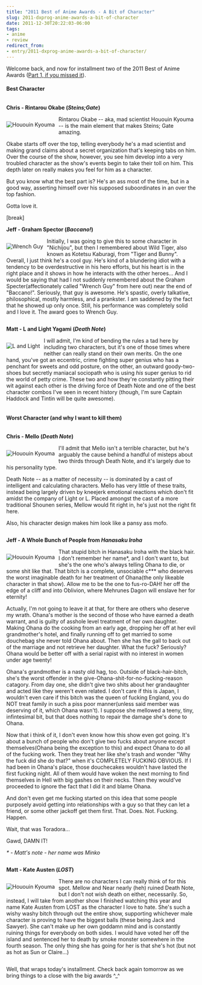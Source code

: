 ```yaml
---
title: "2011 Best of Anime Awards - A Bit of Character"
slug: 2011-dxprog-anime-awards-a-bit-of-character
date: 2011-12-30T20:22:03-06:00
tags:
- anime
- review
redirect_from:
- entry/2011-dxprog-anime-awards-a-bit-of-character/
---
```

<p>Welcome back, and now for installment two of the 2011 Best of Anime Awards (<a href="http://dxprog.com/entry/2011-best-of-anime-awards" target="_blank">Part 1, if you missed it</a>).</p>
<h4>Best Character</h4>
<div style="overflow:hidden;">
<p><strong>Chris - Rintarou Okabe (<em>Steins;Gate</em>)</strong></p>
<p style="float:left; padding-right:10px;">
	<img src="http://images.dxprog.com/blog/2011_reviews_okarin.jpg" alt="Hououin Kyouma" />
</p>
<p>Rintarou Okabe -- aka, mad scientist Hououin Kyouma -- is the main element that makes Steins; Gate amazing.</p>
<p>Okabe starts off over the top, telling everybody he's a mad scientist and making grand claims about a secret organization that's keeping tabs on him.  Over the course of the show, however, you see him develop into a very troubled character as the show's events begin to take their toll on him.  This depth later on really makes you feel for him as a character.</p>
<p>But you know what the best part is?  He's an ass most of the time, but in a good way, asserting himself over his supposed suboordinates in an over the top fashion.</p>
<p>Gotta love it.</p>
</div>[break]
<div style="overflow:hidden;">
<p><strong>Jeff - Graham Spector (<em>Baccano!</em>)</strong></p>
<p style="float:left; padding-right:10px;">
	<img src="http://images.dxprog.com/blog/2011_reviews_wrench_guy.jpg" alt="Wrench Guy" />
</p>
<p>Initially, I was going to give this to some character in "Nichijou", but then I remembered about Wild Tiger, also known as Kotetsu Kaburagi, from "Tiger and Bunny". Overall, I just think he's a cool guy. He's kind of a blundering idiot with a tendency to be overdestructive in his hero efforts, but his heart is in the right place and it shows in how he interacts with the other heroes... And I would be saying that had I not suddenly remembered about the Graham Specter(affectionately called "Wrench Guy" from here out) near the end of "Baccano!". Seriously, that guy is awesome. He's spastic, overly talkative, philosophical, mostly harmless, and a prankster. I am saddened by the fact that he showed up only once. Still, his performance was completely solid and I love it. The award goes to Wrench Guy.</p>
</div>
<div style="overflow:hidden;">
<p><strong>Matt - L and Light Yagami (<em>Death Note</em>)</strong></p>
<p style="float:left; padding-right:10px;">
	<img src="http://images.dxprog.com/blog/2011_reviews_l_light.jpg" alt="L and Light" />
</p>
<p>I will admit, I'm kind of bending the rules a tad here by including two characters, but it's one of those times where neither can really stand on their own merits. On the one hand, you've got an eccentric, crime fighting super genius who has a penchant for sweets and odd posture, on the other, an outward goody-two-shoes but secretly maniacal sociopath who is using <em>his</em> super genius to rid the world of petty crime. These two and how they're constantly pitting their wit against each other is the driving force of Death Note and one of the best character combos I've seen in recent history (though, I'm sure Captain Haddock and Tintin will be quite awesome).</p>
</div>
<h4>Worst Character (and why I want to kill them)</h4>
<div style="overflow:hidden;">
<p><strong>Chris - Mello (<em>Death Note</em>)</strong></p>
<p style="float:left; padding-right:10px;">
	<img src="http://images.dxprog.com/blog/2011_reviews_mellow.jpg" alt="Hououin Kyouma" />
</p>
<p>I'll admit that Mello isn't a terrible character, but he's arguably the cause behind a handful of misteps about two thirds through Death Note, and it's largely due to his personality type.</p>
<p>Death Note -- as a matter of necessity -- is dominated by a cast of intelligent and calculating characters.  Mello has very little of these traits, instead being largely driven by kneejerk emotional reactions which don't fit amidst the company of Light or L.  Placed amongst the cast of a more traditional Shounen series, Mellow would fit right in, he's just not the right fit here.</p>
<p>Also, his character design makes him look like a pansy ass mofo.</p>
</div>
<div style="overflow:hidden;">
<p><strong>Jeff - A Whole Bunch of People from <em>Hanasaku Iroha</em></strong></p>
<p style="float:left; padding-right:10px;">
	<img src="http://images.dxprog.com/blog/2011_reviews_ohana.jpg" alt="Hououin Kyouma" />
</p>
<p>That stupid bitch in Hanasaku Iroha with the black hair. I don't remember her name*, and I don't want to, but she's the one who's always telling Ohana to die, or some shit like that. That bitch is a complete, unsociable c*** who deserves the worst imaginable death for her treatment of Ohana(the only likeable character in that show). Allow me to be the one to fus-ro-DAH! her off the edge of a cliff and into Oblivion, where Mehrunes Dagon will enslave her for eternity!</p>
<p>Actually, I'm not going to leave it at that, for there are others who deserve my wrath. Ohana's mother is the second of those who have earned a death warrant, and is guilty of asshole level treatment of her own daughter. Making Ohana do the cooking from an early age, dropping her off at her evil grandmother's hotel, and finally running off to get married to some douchebag she never told Ohana about. Then she has the gall to back out of the marriage and not retrieve her daughter. What the fuck? Seriously? Ohana would be better off with a serial rapist with no interest in women under age twenty!</p>
<p>Ohana's grandmother is a nasty old hag, too. Outside of black-hair-bitch, she's the worst offender in the give-Ohana-shit-for-no-fucking-reason catagory. From day one, she didn't give two shits about her grandaughter and acted like they weren't even related. I don't care if this is Japan, I wouldn't even care if this bitch was the queen of fucking England, you do NOT treat family in such a piss poor manner(unless said member was deserving of it, which Ohana wasn't). I suppose she mellowed a teeny, tiny, infintesimal bit, but that does nothing to repair the damage she's done to Ohana.</p>
<p>Now that i think of it, I don't even know how this show even got going. It's about a bunch of people who don't give two fucks about anyone except themselves(Ohana being the exception to this) and expect Ohana to do all of the fucking work. Then they treat her like she's trash and wonder "Why the fuck did she do that?" when it's COMPLETELY FUCKING OBVIOUS. If I had been in Ohana's place, those douchecakes wouldn't have lasted the first fucking night. All of them would have woken the next morning to find themselves in Hell with big gashes on their necks. Then they would've proceeded to ignore the fact that I did it and blame Ohana.</p>
<p>And don't even get me fucking started on this idea that some people purposely avoid getting into relationships with a guy so that they can let a friend, or some other jackoff get them first. That. Does. Not. Fucking. Happen.</p>
<p>Wait, that was Toradora...</p>
<p>Gawd, DAMN IT!</p>
<p><em>* - Matt's note - her name was Minko</em></p>
</div>
<div style="overflow:hidden;">
<p><strong>Matt - Kate Austen (<em>LOST</em>)</strong></p>
<p style="float:left; padding-right:10px;">
	<img src="http://images.dxprog.com/blog/2011_reviews_kate.jpg" alt="Hououin Kyouma" />
</p>
<p>There are no characters I can really think of for this spot. Mellow and Near nearly (heh) ruined Death Note, but I don't not wish death on either, necessarily. So, instead, I will take from another show I finished watching this year and name Kate Austen from LOST as the character I love to hate. She's such a wishy washy bitch through out the entire show, supporting whichever male character is proving to have the biggest balls (these being Jack and Sawyer). She can't make up her own goddamn mind and is constantly ruining things for everybody on both sides. I would have voted her off the island and sentenced her to death by smoke monster somewhere in the fourth season. The only thing she has going for her is that she's hot (but not as hot as Sun or Claire...)</p>
</div>
<p>Well, that wraps today's installment. Check back again tomorrow as we bring things to a close with the big awards ^_^</p>
